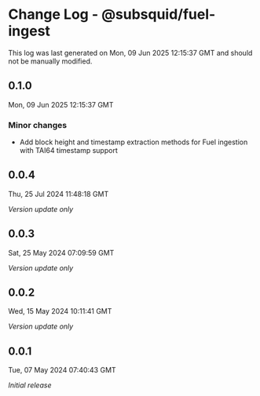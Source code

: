 # Change Log - @subsquid/fuel-ingest

This log was last generated on Mon, 09 Jun 2025 12:15:37 GMT and should not be manually modified.

## 0.1.0
Mon, 09 Jun 2025 12:15:37 GMT

### Minor changes

- Add block height and timestamp extraction methods for Fuel ingestion with TAI64 timestamp support

## 0.0.4
Thu, 25 Jul 2024 11:48:18 GMT

_Version update only_

## 0.0.3
Sat, 25 May 2024 07:09:59 GMT

_Version update only_

## 0.0.2
Wed, 15 May 2024 10:11:41 GMT

_Version update only_

## 0.0.1
Tue, 07 May 2024 07:40:43 GMT

_Initial release_


